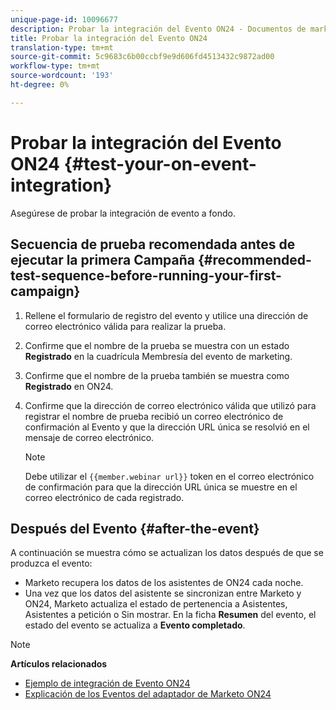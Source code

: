 ```yaml
---
unique-page-id: 10096677
description: Probar la integración del Evento ON24 - Documentos de marketing - Documentación del producto
title: Probar la integración del Evento ON24
translation-type: tm+mt
source-git-commit: 5c9683c6b00ccbf9e9d606fd4513432c9872ad00
workflow-type: tm+mt
source-wordcount: '193'
ht-degree: 0%

---
```



# Probar la integración del Evento ON24 {#test-your-on-event-integration}

Asegúrese de probar la integración de evento a fondo.

## Secuencia de prueba recomendada antes de ejecutar la primera Campaña {#recommended-test-sequence-before-running-your-first-campaign}

1. Rellene el formulario de registro del evento y utilice una dirección de correo electrónico válida para realizar la prueba.
1. Confirme que el nombre de la prueba se muestra con un estado **Registrado** en la cuadrícula Membresía del evento de marketing.
1. Confirme que el nombre de la prueba también se muestra como **Registrado** en ON24.
1. Confirme que la dirección de correo electrónico válida que utilizó para registrar el nombre de prueba recibió un correo electrónico de confirmación al Evento y que la dirección URL única se resolvió en el mensaje de correo electrónico.

   >[!NOTE]
   >
   >Debe utilizar el `{{member.webinar url}}` token en el correo electrónico de confirmación para que la dirección URL única se muestre en el correo electrónico de cada registrado.

## Después del Evento {#after-the-event}

A continuación se muestra cómo se actualizan los datos después de que se produzca el evento:

* Marketo recupera los datos de los asistentes de ON24 cada noche.
* Una vez que los datos del asistente se sincronizan entre Marketo y ON24, Marketo actualiza el estado de pertenencia a Asistentes, Asistentes a petición o Sin mostrar. En la ficha **Resumen** del evento, el estado del evento se actualiza a **Evento completado**.

>[!NOTE]
>
>**Artículos relacionados**
>
>* [Ejemplo de integración de Evento ON24](example-on24-event-integration.md)
>* [Explicación de los Eventos del adaptador de Marketo ON24](understanding-marketo-on24-adapter-events.md)

>



